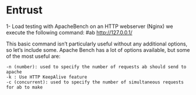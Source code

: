 # Entrust
1- Load testing with ApacheBench on an HTTP webserver (Nginx)
we execute the following command: 
  #ab http://127.0.0.1/

This basic command isn’t particularly useful without any additional options, so let’s include some. Apache Bench has a lot of options available, but some of the most useful are:

    -n (number): used to specify the number of requests ab should send to apache
    -k : Use HTTP KeepAlive feature
    -c (concurrent): used to specify the number of simultaneous requests for ab to make
